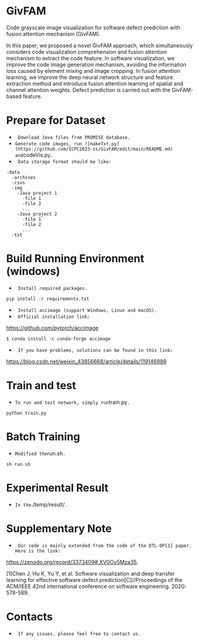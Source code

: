 # GivFAM
Code grayscale image visualization for software defect prediction with fusion attention mechanism (GivFAM).

In this paper, we proposed a novel GivFAM approach, which
simultaneously considers code visualization comprehension
and fusion attention mechanism to extract the code feature. In
software visualization, we improve the code image generation
mechanism, avoiding the information loss caused by element
mixing and image cropping. In fusion attention learning,
we improve the deep neural network structure and feature
extraction method and introduce fusion attention learning
of spatial and channel attention weights. Defect prediction
is carried out with the GivFAM-based feature.

Prepare for Dataset
=================
- ` Download Java files from PROMISE database.`
- ` Generate code images, run ![makeTxt.py](https://github.com/ICPC2023-ss/GivFAM/edit/main/README.md) and `codeVis.py`.`
- ` Data storage format should be like:`

```
-data
  -archives
  -csvs
  -img
    -Java project 1
      -file 1
      -file 2
      ...
    -Java project 2
      -file 1
      -file 2
      ...
  -txt
```

Build Running Environment (windows)
=================
- ` Install required packages.`

```
pip install -r requirements.txt
```

- ` Install accimage (support Windows, Linux and macOS).`
- ` Official installation link:`

https://github.com/pytorch/accimage

```
$ conda install -c conda-forge accimage
```

- ` If you have problems, solutions can be found in this link:`

https://blog.csdn.net/weixin_43856668/article/details/119146989

Train and test
=================
- ` To run and test network, simply run `train.py`.`
```
python train.py
```

Batch Training
===============

- ` Modified the `run.sh`.`

```
sh run.sh
```

Experimental Result
===============
- ` In the `./temp/result/`.`

Supplementary Note
===============

- ` Our code is mainly extended from the code of the DTL-DP[1] paper. Here is the link:`

https://zenodo.org/record/3373409#.XV0Oy5Mza35.


[1]Chen J, Hu K, Yu Y, et al. Software visualization and deep transfer learning for effective software defect prediction[C]//Proceedings of the ACM/IEEE 42nd international conference on software engineering. 2020: 578-589.

Contacts
===============
- ` If any issues, please feel free to contact us.`
